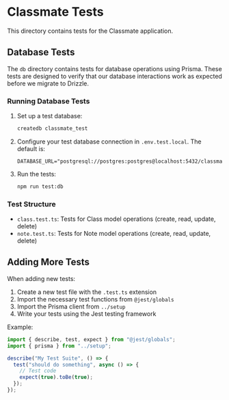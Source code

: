 # Classmate Tests

This directory contains tests for the Classmate application.

## Database Tests

The `db` directory contains tests for database operations using Prisma. These tests are designed to verify that our database interactions work as expected before we migrate to Drizzle.

### Running Database Tests

1. Set up a test database:

   ```bash
   createdb classmate_test
   ```

2. Configure your test database connection in `.env.test.local`. The default is:

   ```
   DATABASE_URL="postgresql://postgres:postgres@localhost:5432/classmate_test"
   ```

3. Run the tests:
   ```bash
   npm run test:db
   ```

### Test Structure

- `class.test.ts`: Tests for Class model operations (create, read, update, delete)
- `note.test.ts`: Tests for Note model operations (create, read, update, delete)

## Adding More Tests

When adding new tests:

1. Create a new test file with the `.test.ts` extension
2. Import the necessary test functions from `@jest/globals`
3. Import the Prisma client from `../setup`
4. Write your tests using the Jest testing framework

Example:

```typescript
import { describe, test, expect } from "@jest/globals";
import { prisma } from "../setup";

describe("My Test Suite", () => {
  test("should do something", async () => {
    // Test code
    expect(true).toBe(true);
  });
});
```
